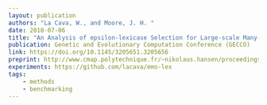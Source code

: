 ```yaml
---
layout: publication
authors: "La Cava, W., and Moore, J. H. "
date: 2018-07-06
title: "An Analysis of epsilon-lexicase Selection for Large-scale Many-objective Optimization"
publication: Genetic and Evolutionary Computation Conference (GECCO)
link: https://doi.org/10.1145/3205651.3205656
preprint: http://www.cmap.polytechnique.fr/~nikolaus.hansen/proceedings/2018/GECCO/companion/companion_files/pos239s1-file1.pdf 
experiments: https://github.com/lacava/emo-lex
tags:
    - methods
    - benchmarking
---
```

